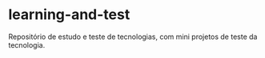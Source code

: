 # learning-and-test
Repositório de estudo e teste de tecnologias, com mini projetos de teste da tecnologia. 
